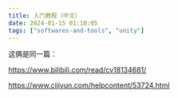 ```yaml
---
title: 入门教程（中文）
date: 2024-01-15 01:10:05
tags: ["softwares-and-tools", "unity"]
---
```

这俩是同一篇：

https://www.bilibili.com/read/cv18134681/

https://www.cijiyun.com/helpcontent/53724.html


